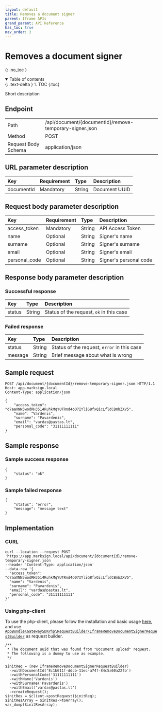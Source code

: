 ```yaml
---
layout: default
title: Removes a document signer
parent: Iframe APIs
grand_parent: API Reference
has_toc: true
nav_order: 3
---
```


# Removes a document signer
{: .no_toc }

<details open markdown="block">
  <summary>
    Table of contents
  </summary>
  {: .text-delta }
1. TOC
{:toc}
</details>

Short description

## Endpoint

<table>
  <tbody>
    <tr>
      <td>Path</td>
      <td>/api/document/{documentId}/remove-temporary-signer.json</td>
    </tr>
    <tr>
      <td>Method</td>
      <td>POST</td>
    </tr>
    <tr>
      <td>Request Body Schema</td>
      <td>application/json</td>
    </tr>
  </tbody>
</table>

## URL parameter description

| Key | Requirement | Type | Description   |
| :--- | :--- | :--- |:--------------|
| documentId | Mandatory | String | Document UUID |

## Request body parameter description

| Key                      | Requirement        | Type        | Description                           |
|:-------------------------|:-------------------|:------------|:--------------------------------------|
| access_token             | Mandatory          | String      | API Access Token                      |
| name                     | Optional           | String      | Signer's name                         |
| surname                  | Optional           | String      | Signer's surname                      |
| email                    | Optional           | String      | Signer's email                        |
| personal_code            | Optional           | String      | Signer's personal code                |



## Response body parameter description

### Successful response

| Key                    | Type             | Description                              |
|:-----------------------|:-----------------|:-----------------------------------------|
| status                 | String           | Status of the request, `ok` in this case |

### Failed response

| Key | Type | Description |
| :--- | :--- | :--- |
| status | String | Status of the request, `error` in this case |
| message | String | Brief message about what is wrong |


## Sample request

```
POST /api/document/{documentId}/remove-temporary-signer.json HTTP/1.1
Host: app.marksign.local
Content-Type: application/json

{
    "access_token": "d7aaXNN5wodRH3514RuhkMqYUTRnd4o07IYliG8fxQicLfldCBmbZXV5",
    "name": "Vardenis",
    "surname": "Pavardenis",
    "email": "vardas@pastas.lt",
    "personal_code": "31111111111"
}
```

## Sample response

### Sample success response

```
{
    "status": "ok"
}
```

### Sample failed response

```
{
    "status": "error",
    "message": "message text"
}
```

## Implementation

### CURL

```
curl --location --request POST 'https://app.marksign.local/api/document/{documentId}/remove-temporary-signer.json
--header 'Content-Type: application/json' 
--data-raw '{
  "access_token": "d7aaXNN5wodRH3514RuhkMqYUTRnd4o07IYliG8fxQicLfldCBmbZXV5",
  "name": "Vardenis",
  "surname": "Pavardenis",
  "email": "vardas@pastas.lt",
  "personal_code": "31111111111"
}'
```

### Using php-client

To use the php-client, please follow the installation and basic usage [here](/documentation/sdk-php-client.html#usage), and use [`AppBundle\GatewaySDKPhp\RequestBuilder\IframeRemoveDocumentSignerRequestBuilder`](/documentation/class-ref/GatewaySDKPhp/RequestBuilder/IframeRemoveDocumentSignerRequestBuilder.html) as request builder.

```
/**
 * The document uuid that was found from "Document upload" request.
 * The following is a dummy to use as example.
 */

$initReq = (new IframeRemoveDocumentSignerRequestBuilder)
  ->withDocumentId('8c1b611f-ddcb-11ec-a74f-84c5a60a22fb')
  ->withPersonalCode('31111111111')
  ->withName('Vardenis')
  ->withSurname('Pavardenis')
  ->withEmail('vardas@pastas.lt')
  ->createRequest();
$initRes = $client->postRequest($initReq);
$initResArray = $initRes->toArray();
var_dump($initResArray);
```
